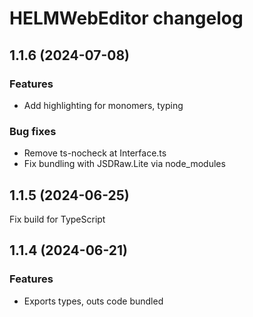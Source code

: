 # HELMWebEditor changelog

## 1.1.6 (2024-07-08)

### Features

* Add highlighting for monomers, typing

### Bug fixes

* Remove ts-nocheck at Interface.ts
* Fix bundling with JSDRaw.Lite via node_modules

## 1.1.5 (2024-06-25)

Fix build for TypeScript

## 1.1.4 (2024-06-21)

### Features

* Exports types, outs code bundled
